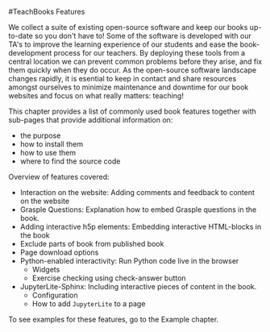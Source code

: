 #TeachBooks Features

We collect a suite of existing open-source software and keep our books up-to-date so you don't have to! Some of the software is developed with our TA's to improve the learning experience of our students and ease the book-development process for our teachers. By deploying these tools from a central location we can prevent common problems before they arise, and fix them quickly when they do occur. As the open-source software landscape changes rapidly, it is esential to keep in contact and share resources amongst ourselves to minimize maintenance and downtime for our book websites and focus on what really matters: teaching!

This chapter provides a list of commonly used book features together with sub-pages that provide additional information on:
- the purpose
- how to install them
- how to use them
- where to find the source code

Overview of features covered:
- Interaction on the website: Adding comments and feedback to content on the website
- Grasple Questions: Explanation how to embed Grasple questions in the book.
- Adding interactive h5p elements: Embedding interactive HTML-blocks in the book
- Exclude parts of book from published book
- Page download options
- Python-enabled interactivity: Run Python code live in the browser
    - Widgets
    - Exercise checking using check-answer button
- JupyterLite-Sphinx: Including interactive pieces of content in the book.
    - Configuration
    - How to add `JupyterLite` to a page

To see examples for these features, go to the Example chapter.

